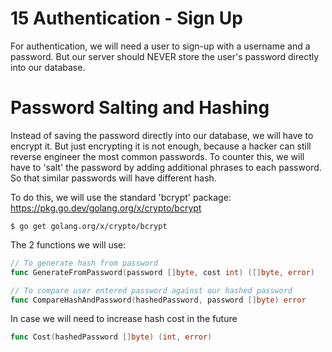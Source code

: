 # 15 Authentication - Sign Up
For authentication, we will need a user to sign-up with a username and a password. 
But our server should NEVER store the user's password directly into our database. 

# Password Salting and Hashing
Instead of saving the password directly into our database, we will have to encrypt it. 
But just encrypting it is not enough, because a hacker can still reverse engineer the most common passwords. 
To counter this, we will have to 'salt' the password by adding additional phrases to each password. 
So that similar passwords will have different hash. 

To do this, we will use the standard 'bcrypt' package:
https://pkg.go.dev/golang.org/x/crypto/bcrypt

```
$ go get golang.org/x/crypto/bcrypt
```
The 2 functions we will use: 
```go
// To generate hash from password
func GenerateFromPassword(password []byte, cost int) ([]byte, error)

// To compare user entered password against our hashed password
func CompareHashAndPassword(hashedPassword, password []byte) error
```
In case we will need to increase hash cost in the future
```go
func Cost(hashedPassword []byte) (int, error)
```
